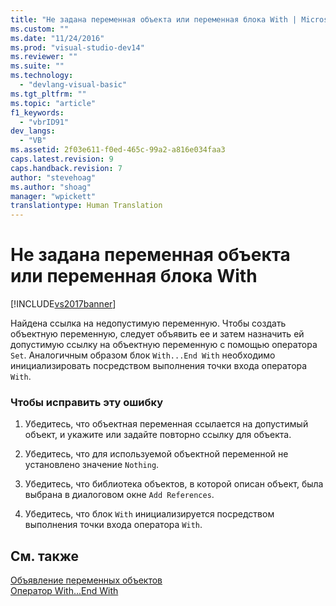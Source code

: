 ```yaml
---
title: "Не задана переменная объекта или переменная блока With | Microsoft Docs"
ms.custom: ""
ms.date: "11/24/2016"
ms.prod: "visual-studio-dev14"
ms.reviewer: ""
ms.suite: ""
ms.technology: 
  - "devlang-visual-basic"
ms.tgt_pltfrm: ""
ms.topic: "article"
f1_keywords: 
  - "vbrID91"
dev_langs: 
  - "VB"
ms.assetid: 2f03e611-f0ed-465c-99a2-a816e034faa3
caps.latest.revision: 9
caps.handback.revision: 7
author: "stevehoag"
ms.author: "shoag"
manager: "wpickett"
translationtype: Human Translation
---
```

# Не задана переменная объекта или переменная блока With
[!INCLUDE[vs2017banner](../../../csharp/includes/vs2017banner.md)]

Найдена ссылка на недопустимую переменную.  Чтобы создать объектную переменную, следует объявить ее и затем назначить ей допустимую ссылку на объектную переменную с помощью оператора `Set`.  Аналогичным образом блок `With...End With` необходимо инициализировать посредством выполнения точки входа оператора `With`.  
  
### Чтобы исправить эту ошибку  
  
1.  Убедитесь, что объектная переменная ссылается на допустимый объект, и укажите или задайте повторно ссылку для объекта.  
  
2.  Убедитесь, что для используемой объектной переменной не установлено значение `Nothing`.  
  
3.  Убедитесь, что библиотека объектов, в которой описан объект, была выбрана в диалоговом окне `Add References`.  
  
4.  Убедитесь, что блок `With` инициализируется посредством выполнения точки входа оператора `With`.  
  
## См. также  
 [Объявление переменных объектов](../../../visual-basic/programming-guide/language-features/variables/object-variable-declaration.md)   
 [Оператор With...End With](../../../visual-basic/language-reference/statements/with-end-with-statement.md)